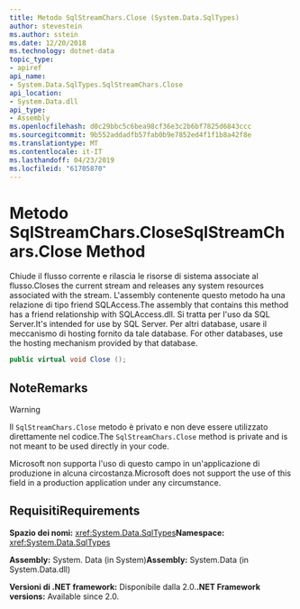 ```yaml
---
title: Metodo SqlStreamChars.Close (System.Data.SqlTypes)
author: stevestein
ms.author: sstein
ms.date: 12/20/2018
ms.technology: dotnet-data
topic_type:
- apiref
api_name:
- System.Data.SqlTypes.SqlStreamChars.Close
api_location:
- System.Data.dll
api_type:
- Assembly
ms.openlocfilehash: d0c29bbc5c6bea98cf36e3c2b6bf7825d6843ccc
ms.sourcegitcommit: 9b552addadfb57fab0b9e7852ed4f1f1b8a42f8e
ms.translationtype: MT
ms.contentlocale: it-IT
ms.lasthandoff: 04/23/2019
ms.locfileid: "61705870"
---
```

# <a name="sqlstreamcharsclose-method"></a><span data-ttu-id="a5aeb-102">Metodo SqlStreamChars.Close</span><span class="sxs-lookup"><span data-stu-id="a5aeb-102">SqlStreamChars.Close Method</span></span>

<span data-ttu-id="a5aeb-103">Chiude il flusso corrente e rilascia le risorse di sistema associate al flusso.</span><span class="sxs-lookup"><span data-stu-id="a5aeb-103">Closes the current stream and releases any system resources associated with the stream.</span></span> <span data-ttu-id="a5aeb-104">L'assembly contenente questo metodo ha una relazione di tipo friend SQLAccess.</span><span class="sxs-lookup"><span data-stu-id="a5aeb-104">The assembly that contains this method has a friend relationship with SQLAccess.dll.</span></span> <span data-ttu-id="a5aeb-105">Si tratta per l'uso da SQL Server.</span><span class="sxs-lookup"><span data-stu-id="a5aeb-105">It's intended for use by SQL Server.</span></span><span data-ttu-id="a5aeb-106"> Per altri database, usare il meccanismo di hosting fornito da tale database.</span><span class="sxs-lookup"><span data-stu-id="a5aeb-106"> For other databases, use the hosting mechanism provided by that database.</span></span>

```csharp
public virtual void Close ();
```

## <a name="remarks"></a><span data-ttu-id="a5aeb-107">Note</span><span class="sxs-lookup"><span data-stu-id="a5aeb-107">Remarks</span></span>

> [!WARNING]
> <span data-ttu-id="a5aeb-108">Il `SqlStreamChars.Close` metodo è privato e non deve essere utilizzato direttamente nel codice.</span><span class="sxs-lookup"><span data-stu-id="a5aeb-108">The `SqlStreamChars.Close` method is private and is not meant to be used directly in your code.</span></span>
>
> <span data-ttu-id="a5aeb-109">Microsoft non supporta l'uso di questo campo in un'applicazione di produzione in alcuna circostanza.</span><span class="sxs-lookup"><span data-stu-id="a5aeb-109">Microsoft does not support the use of this field in a production application under any circumstance.</span></span>

## <a name="requirements"></a><span data-ttu-id="a5aeb-110">Requisiti</span><span class="sxs-lookup"><span data-stu-id="a5aeb-110">Requirements</span></span>

<span data-ttu-id="a5aeb-111">**Spazio dei nomi:** <xref:System.Data.SqlTypes></span><span class="sxs-lookup"><span data-stu-id="a5aeb-111">**Namespace:** <xref:System.Data.SqlTypes></span></span>

<span data-ttu-id="a5aeb-112">**Assembly:** System. Data (in System)</span><span class="sxs-lookup"><span data-stu-id="a5aeb-112">**Assembly:** System.Data (in System.Data.dll)</span></span>

<span data-ttu-id="a5aeb-113">**Versioni di .NET framework:** Disponibile dalla 2.0.</span><span class="sxs-lookup"><span data-stu-id="a5aeb-113">**.NET Framework versions:** Available since 2.0.</span></span>